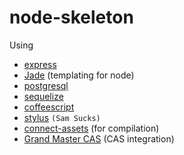 node-skeleton
=============
Using

  - [express](http://expressjs.com/)
  - [Jade](http://jade-lang.com/) (templating for node)
  - [postgresql](http://www.postgresql.org/)
  - [sequelize](http://sequelizejs.com/documentation)
  - [coffeescript](http://coffeescript.org/)
  - [stylus](http://learnboost.github.io/stylus/) `(Sam Sucks)`
  - [connect-assets](https://github.com/adunkman/connect-assets) (for compilation)
  - [Grand Master CAS](https://github.com/zackrw/grand_master_cas) (CAS integration)
